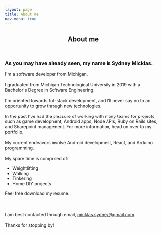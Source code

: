 ```yaml
---
layout: page
title: About me 
nav-menu: true
---
```


<!-- Main -->
<div id="main" class="alt">

<!-- Title -->
<section id="one">
	<div class="inner">
		<header class="major">
			<h1>About me</h1>
		</header>

<!-- Content -->
<h3>As you may have already seen, my name is Sydney Micklas.</h3>
I'm a software developer from Michigan. 
<br> 
<br>
I graduated from Michigan Technological University in 2019 with a Bachelor's Degree in Software Engineering.   
<br>
<br>
I'm oriented towards full-stack development, and I'll never say no to an opportunity to grow through new technologies. 
<br>
<br>
In the past I've had the pleasure of working with many teams for projects such as game development, Android apps, Node APIs, Ruby on Rails sites, and Sharepoint management. For more information, head on over to my portfolio.   
<br>
<br>
My current endeavors involve Android development, React, and Arduino programming.  
<br>
<br>
My spare time is comprised of:
<br>
	<ul>
		<li>Weightlifting </li>
		<li>Walking</li>
		<li>Tinkering</li>
		<li>Home DIY projects </li>
	</ul>
 
Feel free download my resume. 
<br>
<br>
<a href="assets\additional_files\Micklas_resume.pdf" class="button icon fa-download"></a> 
<br>
<br>
I am best contacted through email, micklas.sydney@gmail.com.
<br>
<br>
Thanks for stopping by!

</div>